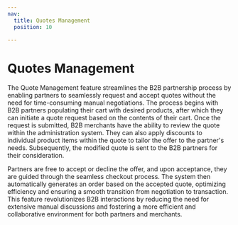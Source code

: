 ```yaml
---
nav:
  title: Quotes Management
  position: 10

---
```


# Quotes Management

The Quote Management feature streamlines the B2B partnership process by enabling partners to seamlessly request and accept quotes without the need for time-consuming manual negotiations. The process begins with B2B partners populating their cart with desired products, after which they can initiate a quote request based on the contents of their cart. Once the request is submitted, B2B merchants have the ability to review the quote within the administration system. They can also apply discounts to individual product items within the quote to tailor the offer to the partner's needs. Subsequently, the modified quote is sent to the B2B partners for their consideration.

Partners are free to accept or decline the offer, and upon acceptance, they are guided through the seamless checkout process. The system then automatically generates an order based on the accepted quote, optimizing efficiency and ensuring a smooth transition from negotiation to transaction. This feature revolutionizes B2B interactions by reducing the need for extensive manual discussions and fostering a more efficient and collaborative environment for both partners and merchants.
